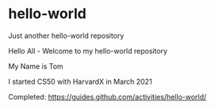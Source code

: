 # hello-world
Just another hello-world repository

Hello All - Welcome to my hello-world repository

My Name is Tom 

I started CS50 with HarvardX in March 2021

Completed: https://guides.github.com/activities/hello-world/
